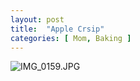 ```yaml
---
layout: post
title:  "Apple Crsip"
categories: [ Mom, Baking ]
---
```


![IMG_0159.JPG](image/IMG_0159.JPG)
